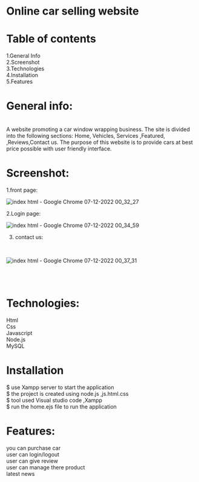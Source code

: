 # Online car selling website
# Table of contents
1.General Info <br> 
2.Screenshot <br>
3.Technologies <br>
4.Installation <br>
5.Features <br>

# General info:
<br>
A website promoting a car window wrapping business. The site is divided into the following sections: Home, Vehicles, Services ,Featured, ,Reviews,Contact us. The purpose of this website is to provide cars at best price possible with user friendly interface.

# Screenshot:
 
1.front page:
<br>

![index html - Google Chrome 07-12-2022 00_32_27](https://user-images.githubusercontent.com/119338737/206000152-880767f1-1b5c-4dae-986d-358b8bdb15e7.png)

2.Login page:
<br>

![index html - Google Chrome 07-12-2022 00_34_59](https://user-images.githubusercontent.com/119338737/206000363-1b2caf65-9422-4f67-9955-0681658f2ec5.png)

3. contact us:
<br>

![index html - Google Chrome 07-12-2022 00_37_31](https://user-images.githubusercontent.com/119338737/206000436-ead286e6-3cba-467c-aabc-a8b9debcb303.png)


<br><br>
# Technologies:

Html <br>
Css <br>
Javascript <br>
Node.js <br>
MySQL <br>

# Installation

$ use Xampp server to start the application <br>
$ the project is created using node.js ,js.html.css <br>
$ tool used Visual studio code ,Xampp <br>
$ run the home.ejs file to run the application <br>

# Features:

you can purchase car <br>
user can login/logout <br>
user can give review <br>
user can manage there product <br>
latest news <br>

